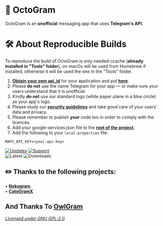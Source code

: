 # 🐙 **OctoGram**
OctoGram is an **unofficial** messaging app that uses **Telegram's API**.

# 🛠 About Reproducible Builds
To reproduce the build of OctoGram is only needed ccache (**already installed in "Tools" folder**), on macOs
will be used from Homebrew if installed, otherwise it will be used the one in the "Tools" folder.

1. [**Obtain your own api_id**](https://core.telegram.org/api/obtaining_api_id) for your application and put [**here**](https://github.com/OctoGramApp/OctoGram/blob/master/TMessagesProj/src/main/java/org/telegram/messenger/BuildVars.java).
2. Please **do not** use the name Telegram for your app — or make sure your users understand that it is unofficial.
3. Kindly **do not** use our standard logo (white paper plane in a blue circle) as your app's logo.
4. Please study our [**security guidelines**](https://core.telegram.org/mtproto/security_guidelines) and take good care of your users' data and privacy.
5. Please remember to publish **your** code too in order to comply with the licences.
6. Add your google-services.json file to the [**root of the project**](https://github.com/OctoGramApp/OctoGram/tree/master/TMessagesProj_App).
7. Add the following to your `local.properties` file:
```
MAPS_API_KEY=<your-api-key>
```
[![Updates](https://img.shields.io/badge/Updates-Telegram-blue.svg)](https://t.me/OctoGramApp)
[![Support](https://img.shields.io/badge/Support-Telegram-blue.svg)](https://t.me/OctoGramGroup)<br>
![Latest](https://img.shields.io/github/v/release/OctoGramApp/OctoGram?display_name=tag&include_prereleases)
![Downloads](https://img.shields.io/github/downloads/OctoGramApp/OctoGram/total)
## ✏️  Thanks to the following projects:
• [**Nekogram**](<https://gitlab.com/Nekogram/Nekogram>)  
• [**CatoGramX**](<https://github.com/CatogramX/CatogramX>)  
## And Thanks To [**OwlGram**](<http://github.com/OwlGramDev/OwlGram>)

[*Licensed under GNU GPL-2.0*](<https://github.com/OctoGramApp/OctoGram/blob/master/LICENSE>)

